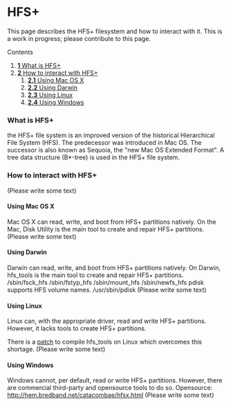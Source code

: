 HFS+
====
This page describes the HFS+ filesystem and how to interact with it.
This is a work in progress; please contribute to this page.





Contents
1.  [**1** What is HFS+](hfsplus.html#TOC-What-is-HFS-)
2.  [**2** How to interact with HFS+](hfsplus.html#TOC-How-to-interact-with-HFS-)
    1.  [**2.1** Using Mac OS X](hfsplus.html#TOC-Using-Mac-OS-X)
    2.  [**2.2** Using Darwin](hfsplus.html#TOC-Using-Darwin)
    3.  [**2.3** Using Linux](hfsplus.html#TOC-Using-Linux)
    4.  [**2.4** Using Windows](hfsplus.html#TOC-Using-Windows)


### What is HFS+
the HFS+ file system is an improved version of the historical Hierarchical File System (HFS).
The predecessor was introduced in Mac OS.
The successor is also known as Sequoia, the "new Mac OS Extended Format".
A tree data structure (B*-tree) is used in the HFS+ file system. 
### How to interact with HFS+
(Please write some text)
#### Using Mac OS X
Mac OS X can read, write, and boot from HFS+ partitions natively.
On the Mac, Disk Utility is the main tool to create and repair HFS+ partitions.
(Please write some text)
#### Using Darwin
Darwin can read, write, and boot from HFS+ partitions natively.
On Darwin, hfs_tools is the main tool to create and repair HFS+ partitions.
/sbin/fsck_hfs
/sbin/fstyp_hfs
/sbin/mount_hfs
/sbin/newfs_hfs
pdisk supports HFS volume names.
/usr/sbin/pdisk
(Please write some text)
#### Using Linux
Linux can, with the appropriate driver, read and write HFS+ partitions. However, it lacks tools to create HFS+ partitions.

There is a [patch](http://atv-bootloader.googlecode.com/files/hfs_support-1.0.tar.gz) to compile hfs_tools on Linux which overcomes this shortage.
(Please write some text)
#### Using Windows
Windows cannot, per default, read or write HFS+ partitions.
However, there are commercial third-party and opensource tools to do so.
Opensource:
http://hem.bredband.net/catacombae/hfsx.html
(Please write some text)

